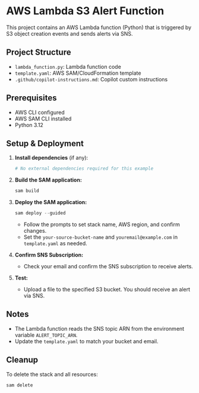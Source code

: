 # AWS Lambda S3 Alert Function

This project contains an AWS Lambda function (Python) that is triggered by S3 object creation events and sends alerts via SNS.

## Project Structure
- `lambda_function.py`: Lambda function code
- `template.yaml`: AWS SAM/CloudFormation template
- `.github/copilot-instructions.md`: Copilot custom instructions

## Prerequisites
- AWS CLI configured
- AWS SAM CLI installed
- Python 3.12

## Setup & Deployment

1. **Install dependencies** (if any):
   ```powershell
   # No external dependencies required for this example
   ```

2. **Build the SAM application:**
   ```powershell
   sam build
   ```

3. **Deploy the SAM application:**
   ```powershell
   sam deploy --guided
   ```
   - Follow the prompts to set stack name, AWS region, and confirm changes.
   - Set the `your-source-bucket-name` and `youremail@example.com` in `template.yaml` as needed.

4. **Confirm SNS Subscription:**
   - Check your email and confirm the SNS subscription to receive alerts.

5. **Test:**
   - Upload a file to the specified S3 bucket. You should receive an alert via SNS.

## Notes
- The Lambda function reads the SNS topic ARN from the environment variable `ALERT_TOPIC_ARN`.
- Update the `template.yaml` to match your bucket and email.

## Cleanup
To delete the stack and all resources:
```powershell
sam delete
```
